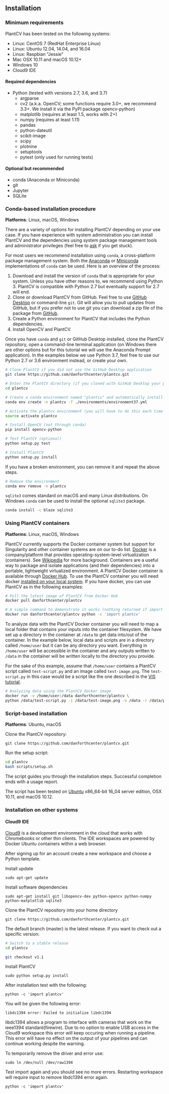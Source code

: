 ## Installation

### Minimum requirements

PlantCV has been tested on the following systems:

- Linux: CentOS 7 (RedHat Enterprise Linux)
- Linux: Ubuntu 12.04, 14.04, and 16.04
- Linux: Raspbian "Jessie"
- Mac OSX 10.11 and macOS 10.12+
- Windows 10
- Cloud9 IDE

#### Required dependencies

- Python (tested with versions 2.7, 3.6, and 3.7)
    - argparse
    - cv2 (a.k.a. OpenCV; some functions require 3.0+, we recommend 3.3+. We install it via the PyPI package opencv-python)
    - matplotlib (requires at least 1.5, works with 2+)
    - numpy (requires at least 1.11)
    - pandas
    - python-dateutil
    - scikit-image
    - scipy
    - plotnine
    - setuptools
    - pytest (only used for running tests)

#### Optional but recommended

- conda (Anaconda or Miniconda)
- git
- Jupyter
- SQLite

### Conda-based installation procedure

**Platforms**: Linux, macOS, Windows

There are a variety of options for installing PlantCV depending on your use case. If you have experience with system
administration you can install PlantCV and the dependencies using system package management tools and administrator
privileges (feel free to [ask](https://github.com/danforthcenter/plantcv/issues) if you get stuck).

For most users we recommend installation using `conda`, a cross-platform package management system. Both the 
[Anaconda](https://www.anaconda.com/download/) or [Miniconda](https://conda.io/miniconda.html) implementations of 
`conda` can be used. Here is an overview of the process:

1. Download and install the version of `conda` that is appropriate for your system. Unless you have other reasons to, 
we recommend using Python 3. PlantCV is compatible with Python 2.7 but eventually support for 2.7 will end.
2. Clone or download PlantCV from GitHub. Feel free to use [GitHub Desktop](https://desktop.github.com/) or 
command-line `git`. Git will allow you to pull updates from GitHub, but if you prefer not to use git you can download
a zip file of the package from [GitHub](https://github.com/danforthcenter/plantcv).
3. Create a Python environment for PlantCV that includes the Python dependencies.
4. Install OpenCV and PlantCV.

Once you have `conda` and `git` or GitHub Desktop installed, clone the PlantCV repository, open a command-line terminal 
application (on Windows there are other options but for this tutorial we will use the Anaconda Prompt application). In
the examples below we use Python 3.7, feel free to use our Python 2.7 or 3.6 environment instead, or create your own.

```bash
# Clone PlantCV if you did not use the GitHub Desktop application
git clone https://github.com/danforthcenter/plantcv.git

# Enter the PlantCV directory (if you cloned with GitHub Desktop your path may be different than below)
cd plantcv

# Create a conda environment named "plantcv" and automatically install the dependencies
conda env create -n plantcv -f ./environments/environment37.yml

# Activate the plantcv environment (you will have to do this each time you start a new session)
source activate plantcv

# Install OpenCV (not through conda)
pip install opencv-python

# Test PlantCV (optional)
python setup.py test

# Install PlantCV
python setup.py install
```

If you have a broken environment, you can remove it and repeat the above steps.

```bash
# Remove the environment 
conda env remove -n plantcv
```

`sqlite3` comes standard on macOS and many Linux distributions. On Windows `conda` can be used to install the 
optional `sqlite3` package.

```bash
conda install -c blaze sqlite3
```

### Using PlantCV containers

**Platforms**: Linux, macOS, Windows

PlantCV currently supports the Docker container system but support for Singularity and other container systems are on
our to-do list. [Docker](https://www.docker.com/) is a company/platform that provides operating-system-level
virtualization (containers). See [Wikipedia](https://en.wikipedia.org/wiki/Operating-system-level_virtualization) for 
more background. Containers are a useful way to package and isolate applications (and their dependencies) into a 
portable, lightweight virtualized environment. A PlantCV Docker container is available through 
[Docker Hub](https://hub.docker.com/r/danforthcenter/plantcv/). To use the PlantCV container you will need docker
[installed on your local system](https://docs.docker.com/engine/installation/). If you have docker, you can use PlantCV
as in the following examples:

```bash
# Pull the latest image of PlantCV from Docker Hub
docker pull danforthcenter/plantcv

# A simple command to demonstrate it works (nothing returned if import is successful)
docker run danforthcenter/plantcv python -c 'import plantcv'
```

To analyze data with the PlantCV Docker container you will need to map a local folder that contains your inputs into
the container filesystem. We have set up a directory in the container at `/data` to get data into/out of the container.
In the example below, local data and scripts are in a directory called `/home/user` but it can be any directory you 
want. Everything in `/home/user` will be accessible in the container and any outputs written to `/data` in the 
container will be written locally to the directory you provide.

For the sake of this example, assume that `/home/user` contains a PlantCV script called `test-script.py` and an image
called `test-image.png`. The `test-script.py` in this case would be a script like the one described in the 
[VIS tutorial](vis_tutorial.md).

```bash
# Analyzing data using the PlantCV docker image
docker run -v /home/user:/data danforthcenter/plantcv \
python /data/test-script.py -i /data/test-image.png -o /data -r /data/plantcv-results.txt
```

### Script-based installation

**Platforms**: Ubuntu, macOS

Clone the PlantCV repository:

    git clone https://github.com/danforthcenter/plantcv.git

Run the setup script:

```bash
cd plantcv
bash scripts/setup.sh
```

The script guides you through the installation steps. Successful completion ends with a usage report.

The script has been tested on [Ubuntu](http://www.ubuntu.com/) x86_64-bit 16_04 server edition, OSX 10.11, and
macOS 10.12.

### Installation on other systems

#### Cloud9 IDE

[Cloud9](https://c9.io) is a development environment in the cloud that works with Chromebooks or other thin clients.
The IDE workspaces are powered by Docker Ubuntu containers within a web browser.

After signing up for an account create a new workspace and choose a Python template.

Install update

`sudo apt-get update`

Install software dependencies

`sudo apt-get install git libopencv-dev python-opencv python-numpy python-matplotlib sqlite3`

Clone the PlantCV repository into your home directory

`git clone https://github.com/danforthcenter/plantcv.git`

The default branch (master) is the latest release. If you want to check out a specific version:

```bash
# Switch to a stable release
cd plantcv

git checkout v1.1
```

Install PlantCV

`sudo python setup.py install`

After installation test with the following:

`python -c 'import plantcv'`

You will be given the following error:

`libdc1394 error: Failed to initialize libdc1394`

libdc1394 allows a program to interface with cameras that work on the ieee1394 standard(firewire).
Due to no option to enable USB access in the Cloud9 workspace this error will keep occuring when running a pipeline.
This error will have no effect on the output of your pipelines and can continue working despite the warning.

To temporarily remove the driver and error use:

`sudo ln /dev/null /dev/raw1394`

Test import again and you should see no more errors. Restarting workspace will require input to remove 
libdc1394 error again.

`python -c 'import plantcv'`
